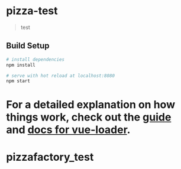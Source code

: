 # pizza-test

> test

## Build Setup

``` bash
# install dependencies
npm install

# serve with hot reload at localhost:8080
npm start
```

For a detailed explanation on how things work, check out the [guide](http://vuejs-templates.github.io/webpack/) and [docs for vue-loader](http://vuejs.github.io/vue-loader).
=======
# pizzafactory_test
